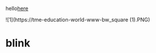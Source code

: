 hello[here](https://help.github.com/articles/publicizing-or-hiding-organization-membership/)

![1](https://tme-education-world-www-bw_square (1).PNG)

# blink

